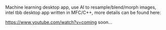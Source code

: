 Machine learning desktop app, use AI to resample/blend/morph images, intel tbb desktop app written in MFC/C++, more details can be found here:

https://www.youtube.com/watch?v=coming soon...
